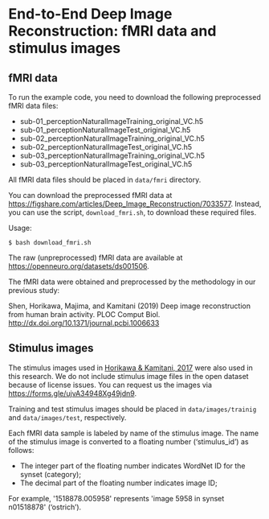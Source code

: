 # End-to-End Deep Image Reconstruction: fMRI data and stimulus images

## fMRI data

To run the example code, you need to download the following preprocessed fMRI data files:

- sub-01_perceptionNaturalImageTraining_original_VC.h5
- sub-01_perceptionNaturalImageTest_original_VC.h5
- sub-02_perceptionNaturalImageTraining_original_VC.h5
- sub-02_perceptionNaturalImageTest_original_VC.h5
- sub-03_perceptionNaturalImageTraining_original_VC.h5
- sub-03_perceptionNaturalImageTest_original_VC.h5

All fMRI data files should be placed in `data/fmri` directory.

You can download the preprocessed fMRI data at <https://figshare.com/articles/Deep_Image_Reconstruction/7033577>.
Instead, you can use the script, `download_fmri.sh`, to download these required files.

Usage:

``` shellsession
$ bash download_fmri.sh
```

The raw (unpreprocessed) fMRI data are available at <https://openneuro.org/datasets/ds001506>.

The fMRI data were obtained and preprocessed by the methodology in our previous study:

Shen, Horikawa, Majima, and Kamitani (2019) Deep image reconstruction from human brain activity. PLOC Comput Biol. <http://dx.doi.org/10.1371/journal.pcbi.1006633>

## Stimulus images

The stimulus images used in [Horikawa & Kamitani, 2017](https://www.nature.com/articles/ncomms15037) were also used in this research.
We do not include stimulus image files in the open dataset because of license issues.
You can request us the images via https://forms.gle/ujvA34948Xg49jdn9.

Training and test stimulus images should be placed in `data/images/trainig` and `data/images/test`, respectively.

Each fMRI data sample is labeled by name of the stimulus image. The name of the stimulus image is converted to a floating number (‘stimulus_id’) as follows:

- The integer part of the floating number indicates WordNet ID for the synset (category);
- The decimal part of the floating number indicates image ID;

For example, '1518878.005958' represents 'image 5958 in synset n01518878' (‘ostrich’).
